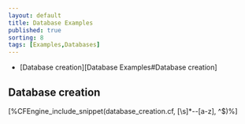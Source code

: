 ```yaml
---
layout: default
title: Database Examples
published: true
sorting: 8
tags: [Examples,Databases]
---
```


* [Database creation][Database Examples#Database creation]

## Database creation

[%CFEngine_include_snippet(database_creation.cf, [\s]*--[a-z], ^$)%]
